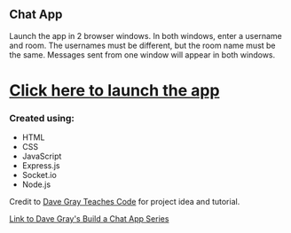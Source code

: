 ## Chat App

Launch the app in 2 browser windows. In both windows, enter a username and room. The usernames must be different, but the room name must be the same. Messages sent from one window will appear in both windows.

# [Click here to launch the app](https://io-project-kqna.onrender.com)

### Created using:

- HTML
- CSS
- JavaScript
- Express.js
- Socket.io
- Node.js

Credit to [Dave Gray Teaches Code](https://courses.davegray.codes/) for project idea and tutorial.

[Link to Dave Gray's Build a Chat App Series](https://www.youtube.com/playlist?list=PL0Zuz27SZ-6NOkbTDxKi7grs_oxJhLu07)
